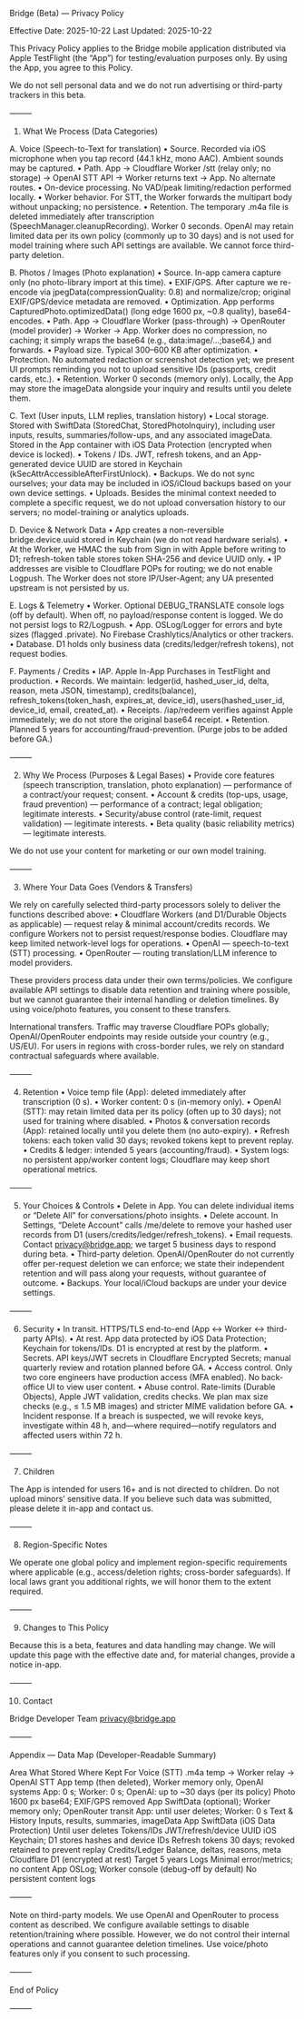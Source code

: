 Bridge (Beta) — Privacy Policy

Effective Date: 2025-10-22
Last Updated: 2025-10-22

This Privacy Policy applies to the Bridge mobile application distributed via Apple TestFlight (the “App”) for testing/evaluation purposes only. By using the App, you agree to this Policy.

We do not sell personal data and we do not run advertising or third-party trackers in this beta.

⸻

1) What We Process (Data Categories)

A. Voice (Speech-to-Text for translation)
	•	Source. Recorded via iOS microphone when you tap record (44.1 kHz, mono AAC). Ambient sounds may be captured.
	•	Path. App → Cloudflare Worker /stt (relay only; no storage) → OpenAI STT API → Worker returns text → App. No alternate routes.
	•	On-device processing. No VAD/peak limiting/redaction performed locally.
	•	Worker behavior. For STT, the Worker forwards the multipart body without unpacking; no persistence.
	•	Retention. The temporary .m4a file is deleted immediately after transcription (SpeechManager.cleanupRecording). Worker 0 seconds. OpenAI may retain limited data per its own policy (commonly up to 30 days) and is not used for model training where such API settings are available. We cannot force third-party deletion.

B. Photos / Images (Photo explanation)
	•	Source. In-app camera capture only (no photo-library import at this time).
	•	EXIF/GPS. After capture we re-encode via jpegData(compressionQuality: 0.8) and normalize/crop; original EXIF/GPS/device metadata are removed.
	•	Optimization. App performs CapturedPhoto.optimizedData() (long edge 1600 px, ~0.8 quality), base64-encodes.
	•	Path. App → Cloudflare Worker (pass-through) → OpenRouter (model provider) → Worker → App. Worker does no compression, no caching; it simply wraps the base64 (e.g., data:image/...;base64,) and forwards.
	•	Payload size. Typical 300–600 KB after optimization.
	•	Protection. No automated redaction or screenshot detection yet; we present UI prompts reminding you not to upload sensitive IDs (passports, credit cards, etc.).
	•	Retention. Worker 0 seconds (memory only). Locally, the App may store the imageData alongside your inquiry and results until you delete them.

C. Text (User inputs, LLM replies, translation history)
	•	Local storage. Stored with SwiftData (StoredChat, StoredPhotoInquiry), including user inputs, results, summaries/follow-ups, and any associated imageData. Stored in the App container with iOS Data Protection (encrypted when device is locked).
	•	Tokens / IDs. JWT, refresh tokens, and an App-generated device UUID are stored in Keychain (kSecAttrAccessibleAfterFirstUnlock).
	•	Backups. We do not sync ourselves; your data may be included in iOS/iCloud backups based on your own device settings.
	•	Uploads. Besides the minimal context needed to complete a specific request, we do not upload conversation history to our servers; no model-training or analytics uploads.

D. Device & Network Data
	•	App creates a non-reversible bridge.device.uuid stored in Keychain (we do not read hardware serials).
	•	At the Worker, we HMAC the sub from Sign in with Apple before writing to D1; refresh-token table stores token SHA-256 and device UUID only.
	•	IP addresses are visible to Cloudflare POPs for routing; we do not enable Logpush. The Worker does not store IP/User-Agent; any UA presented upstream is not persisted by us.

E. Logs & Telemetry
	•	Worker. Optional DEBUG_TRANSLATE console logs (off by default). When off, no payload/response content is logged. We do not persist logs to R2/Logpush.
	•	App. OSLog/Logger for errors and byte sizes (flagged .private). No Firebase Crashlytics/Analytics or other trackers.
	•	Database. D1 holds only business data (credits/ledger/refresh tokens), not request bodies.

F. Payments / Credits
	•	IAP. Apple In-App Purchases in TestFlight and production.
	•	Records. We maintain: ledger(id, hashed_user_id, delta, reason, meta JSON, timestamp), credits(balance), refresh_tokens(token_hash, expires_at, device_id), users(hashed_user_id, device_id, email, created_at).
	•	Receipts. /iap/redeem verifies against Apple immediately; we do not store the original base64 receipt.
	•	Retention. Planned 5 years for accounting/fraud-prevention. (Purge jobs to be added before GA.)

⸻

2) Why We Process (Purposes & Legal Bases)
	•	Provide core features (speech transcription, translation, photo explanation) — performance of a contract/your request; consent.
	•	Account & credits (top-ups, usage, fraud prevention) — performance of a contract; legal obligation; legitimate interests.
	•	Security/abuse control (rate-limit, request validation) — legitimate interests.
	•	Beta quality (basic reliability metrics) — legitimate interests.

We do not use your content for marketing or our own model training.

⸻

3) Where Your Data Goes (Vendors & Transfers)

We rely on carefully selected third-party processors solely to deliver the functions described above:
	•	Cloudflare Workers (and D1/Durable Objects as applicable) — request relay & minimal account/credits records. We configure Workers not to persist request/response bodies. Cloudflare may keep limited network-level logs for operations.
	•	OpenAI — speech-to-text (STT) processing.
	•	OpenRouter — routing translation/LLM inference to model providers.

These providers process data under their own terms/policies. We configure available API settings to disable data retention and training where possible, but we cannot guarantee their internal handling or deletion timelines. By using voice/photo features, you consent to these transfers.

International transfers. Traffic may traverse Cloudflare POPs globally; OpenAI/OpenRouter endpoints may reside outside your country (e.g., US/EU). For users in regions with cross-border rules, we rely on standard contractual safeguards where available.

⸻

4) Retention
	•	Voice temp file (App): deleted immediately after transcription (0 s).
	•	Worker content: 0 s (in-memory only).
	•	OpenAI (STT): may retain limited data per its policy (often up to 30 days); not used for training where disabled.
	•	Photos & conversation records (App): retained locally until you delete them (no auto-expiry).
	•	Refresh tokens: each token valid 30 days; revoked tokens kept to prevent replay.
	•	Credits & ledger: intended 5 years (accounting/fraud).
	•	System logs: no persistent app/worker content logs; Cloudflare may keep short operational metrics.

⸻

5) Your Choices & Controls
	•	Delete in App. You can delete individual items or “Delete All” for conversations/photo insights.
	•	Delete account. In Settings, “Delete Account” calls /me/delete to remove your hashed user records from D1 (users/credits/ledger/refresh_tokens).
	•	Email requests. Contact privacy@bridge.app; we target 5 business days to respond during beta.
	•	Third-party deletion. OpenAI/OpenRouter do not currently offer per-request deletion we can enforce; we state their independent retention and will pass along your requests, without guarantee of outcome.
	•	Backups. Your local/iCloud backups are under your device settings.

⸻

6) Security
	•	In transit. HTTPS/TLS end-to-end (App ↔ Worker ↔ third-party APIs).
	•	At rest. App data protected by iOS Data Protection; Keychain for tokens/IDs. D1 is encrypted at rest by the platform.
	•	Secrets. API keys/JWT secrets in Cloudflare Encrypted Secrets; manual quarterly review and rotation planned before GA.
	•	Access control. Only two core engineers have production access (MFA enabled). No back-office UI to view user content.
	•	Abuse control. Rate-limits (Durable Objects), Apple JWT validation, credits checks. We plan max size checks (e.g., ≤ 1.5 MB images) and stricter MIME validation before GA.
	•	Incident response. If a breach is suspected, we will revoke keys, investigate within 48 h, and—where required—notify regulators and affected users within 72 h.

⸻

7) Children

The App is intended for users 16+ and is not directed to children. Do not upload minors’ sensitive data. If you believe such data was submitted, please delete it in-app and contact us.

⸻

8) Region-Specific Notes

We operate one global policy and implement region-specific requirements where applicable (e.g., access/deletion rights; cross-border safeguards). If local laws grant you additional rights, we will honor them to the extent required.

⸻

9) Changes to This Policy

Because this is a beta, features and data handling may change. We will update this page with the effective date and, for material changes, provide a notice in-app.

⸻

10) Contact

Bridge Developer Team
privacy@bridge.app

⸻

Appendix — Data Map (Developer-Readable Summary)

Area	What	Stored Where	Kept For
Voice (STT)	.m4a temp → Worker relay → OpenAI STT	App temp (then deleted), Worker memory only, OpenAI systems	App: 0 s; Worker: 0 s; OpenAI: up to ~30 days (per its policy)
Photo	1600 px base64; EXIF/GPS removed	App SwiftData (optional); Worker memory only; OpenRouter transit	App: until user deletes; Worker: 0 s
Text & History	Inputs, results, summaries, imageData	App SwiftData (iOS Data Protection)	Until user deletes
Tokens/IDs	JWT/refresh/device UUID	iOS Keychain; D1 stores hashes and device IDs	Refresh tokens 30 days; revoked retained to prevent replay
Credits/Ledger	Balance, deltas, reasons, meta	Cloudflare D1 (encrypted at rest)	Target 5 years
Logs	Minimal error/metrics; no content	App OSLog; Worker console (debug-off by default)	No persistent content logs


⸻

Note on third-party models. We use OpenAI and OpenRouter to process content as described. We configure available settings to disable retention/training where possible. However, we do not control their internal operations and cannot guarantee deletion timelines. Use voice/photo features only if you consent to such processing.

⸻

End of Policy

⸻
